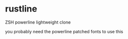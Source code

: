 # rustline
ZSH powerline lightweight clone

you probably need the powerline patched fonts to use this
